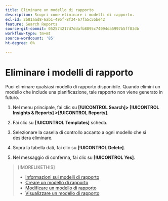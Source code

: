 ```yaml
---
title: Eliminare un modello di rapporto
description: Scopri come eliminare i modelli di rapporto.
exl-id: 2b81aad8-6ab1-495f-8f34-67fa5c55be42
feature: Search Reports
source-git-commit: 052574217d7ddafb8895c74094da5997b5ff83db
workflow-type: tm+mt
source-wordcount: '85'
ht-degree: 0%

---
```


# Eliminare i modelli di rapporto

Puoi eliminare qualsiasi modello di rapporto disponibile. Quando elimini un modello che include una pianificazione, tale rapporto non viene generato in futuro.

1. Nel menu principale, fai clic su **[!UICONTROL Search]> [!UICONTROL Insights & Reports] >[!UICONTROL Reports]**.

1. Fai clic su **[!UICONTROL Templates]** scheda.

1. Selezionare la casella di controllo accanto a ogni modello che si desidera eliminare.

1. Sopra la tabella dati, fai clic su **[!UICONTROL Delete]**.

1. Nel messaggio di conferma, fai clic su **[!UICONTROL Yes]**.

>[!MORELIKETHIS]
>
>* [Informazioni sui modelli di rapporto](template-about.md)
>* [Creare un modello di rapporto](template-create.md)
>* [Modificare un modello di rapporto](template-edit.md)
>* [Visualizzare un modello di rapporto](template-view.md)
